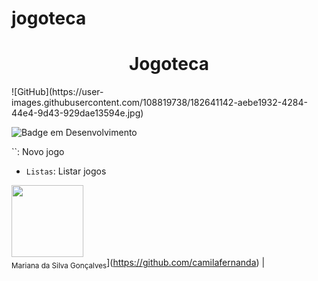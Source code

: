# jogoteca
<h1 align="center"> Jogoteca </h1>
![GitHub](https://user-images.githubusercontent.com/108819738/182641142-aebe1932-4284-44e4-9d43-929dae13594e.jpg)

![Badge em Desenvolvimento](http://img.shields.io/static/v1?label=STATUS&message=EM%20DESENVOLVIMENTO&color=GREEN&style=for-the-badge)

``: Novo jogo
- `Listas`: Listar jogos

<img src="https://avatars.githubusercontent.com/u/37356058?v=4" width=115><br><sub>Mariana da Silva Gonçalves</sub>](https://github.com/camilafernanda) | 
